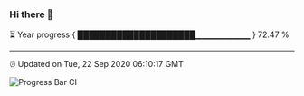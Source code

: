 ### Hi there 👋

⏳ Year progress { █████████████████████▁▁▁▁▁▁▁▁▁ } 72.47 %

---

⏰ Updated on Tue, 22 Sep 2020 06:10:17 GMT

![Progress Bar CI](https://github.com/liununu/liununu/workflows/Progress%20Bar%20CI/badge.svg)
